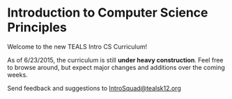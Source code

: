 Introduction to Computer Science Principles
=======


Welcome to the new TEALS Intro CS Curriculum!

As of 6/23/2015, the curriculum is still **under heavy construction**. Feel free to browse around, but expect major changes and additions over the coming weeks.

Send feedback and suggestions to [IntroSquad@tealsk12.org](mailto:introsquad@tealsk12.org)